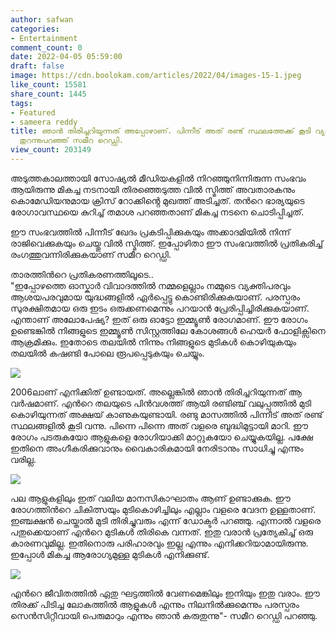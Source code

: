 ```yaml
---
author: safwan
categories:
- Entertainment
comment_count: 0
date: 2022-04-05 05:59:00
draft: false
image: https://cdn.boolokam.com/articles/2022/04/images-15-1.jpeg
like_count: 15581
share_count: 1445
tags:
- Featured
- sameera reddy
title: ഞാൻ തിരിച്ചറിയുന്നത് അപ്പോഴാണ്. പിന്നീട് അത് രണ്ട് സ്ഥലത്തേക്ക് കൂടി വ്യാപിച്ചു.
  തുറന്നുപറഞ്ഞ് സമീറ റെഡ്ഡി.
view_count: 203149
---
```


അടുത്തകാലത്തായി സോഷ്യൽ മീഡിയകളിൽ നിറഞ്ഞുനിന്നിരുന്ന സംഭവം ആയിരുന്നു മികച്ച നടനായി തിരഞ്ഞെടുത്ത വിൽ സ്മിത്ത് അവതാരകനും കൊമേഡിയനുമായ ക്രിസ് റോക്കിൻ്റെ മുഖത്ത് അടിച്ചത്. തൻറെ ഭാര്യയുടെ രോഗാവസ്ഥയെ കുറിച്ച് തമാശ പറഞ്ഞതാണ് മികച്ച നടനെ ചൊടിപ്പിച്ചത്. 

ഈ സംഭവത്തിൽ പിന്നീട് ഖേദം പ്രകടിപ്പിക്കുകയും അക്കാദമിയിൽ നിന്ന് രാജിവെക്കുകയും ചെയ്തു വിൽ സ്മിത്ത്. ഇപ്പോഴിതാ ഈ സംഭവത്തിൽ പ്രതികരിച്ച് രംഗത്തുവന്നിരിക്കുകയാണ് സമീറ റെഡ്ഡി.

  
താരത്തിൻറെ പ്രതികരണത്തിലൂടെ..  
"ഇപ്പോഴത്തെ ഓസ്കാർ വിവാദത്തിൽ നമ്മളെല്ലാം നമ്മുടെ വ്യക്തിപരവും ആശയപരവുമായ യുദ്ധങ്ങളിൽ ഏർപ്പെട്ടു കൊണ്ടിരിക്കുകയാണ്. പരസ്പരം സുരക്ഷിതമായ ഒരു ഇടം ഒരുക്കണമെന്നും പറയാൻ പ്രേരിപ്പിച്ചിരിക്കുകയാണ്. എന്താണ് അലോപേഷ്യ? ഇത് ഒരു ഓട്ടോ ഇമ്മ്യൂൺ രോഗമാണ്. ഈ രോഗം ഉണ്ടെങ്കിൽ നിങ്ങളുടെ ഇമ്മ്യൂൺ സിസ്റ്റത്തിലേ കോശങ്ങൾ ഹെയർ ഫോളിക്സിനെ ആക്രമിക്കും. ഇതോടെ തലയിൽ നിന്നും നിങ്ങളുടെ മുടികൾ കൊഴിയുകയും തലയിൽ കഷണ്ടി പോലെ രൂപപ്പെടുകയും ചെയ്യും. 

![](https://cdn.boolokam.com/articles/2022/04/images-15-1.jpeg)

2006ലാണ് എനിക്കിത് ഉണ്ടായത്. അല്ലെങ്കിൽ ഞാൻ തിരിച്ചറിയുന്നത് ആ വർഷമാണ്. എൻറെ തലയുടെ പിൻവശത്ത് ആയി രണ്ടിഞ്ച് വലുപ്പത്തിൽ മുടി കൊഴിയുന്നത് അക്ഷയ് കാണുകയുണ്ടായി. രണ്ടു മാസത്തിൽ പിന്നീട് അത് രണ്ട് സ്ഥലങ്ങളിൽ കൂടി വന്നു. പിന്നെ പിന്നെ അത് വളരെ ബുദ്ധിമുട്ടായി മാറി. ഈ രോഗം പടരുകയോ ആളുകളെ രോഗിയാക്കി മാറ്റുകയോ ചെയ്യുകയില്ല. പക്ഷേ ഇതിനെ അംഗീകരിക്കുവാനും വൈകാരികമായി നേരിടാനും സാധിച്ചു എന്നും വരില്ല.

![](https://cdn.boolokam.com/articles/2022/04/images-19-1.jpeg)

പല ആളുകളിലും ഇത് വലിയ മാനസികാഘാതം ആണ് ഉണ്ടാക്കുക. ഈ രോഗത്തിൻറെ ചികിത്സയും മുടികൊഴിച്ചിലും എല്ലാം വളരെ വേദന ഉള്ളതാണ്. ഇഞ്ചക്ഷൻ ചെയ്താൽ മുടി തിരിച്ചുവരും എന്ന് ഡോക്ടർ പറഞ്ഞു. എന്നാൽ വളരെ പതുക്കെയാണ് എൻറെ മുടികൾ തിരികെ വന്നത്. ഇതു വരാൻ പ്രത്യേകിച്ച് ഒരു കാരണവുമില്ല. ഇതിനൊരു പരിഹാരവും ഇല്ല എന്നും എനിക്കറിയാമായിരുന്നു. ഇപ്പോൾ മികച്ച ആരോഗ്യമുള്ള മുടികൾ എനിക്കുണ്ട്. 

![](https://cdn.boolokam.com/articles/2022/04/images-16.jpeg)

എൻറെ ജീവിതത്തിൽ ഏതു ഘട്ടത്തിൽ വേണമെങ്കിലും ഇനിയും ഇതു വരാം. ഈ തിരക്ക് പിടിച്ച ലോകത്തിൽ ആളുകൾ എന്നും നിലനിൽക്കുമെന്നും പരസ്പരം സെൻസിറ്റീവായി പെരുമാറും എന്നും ഞാൻ കരുതുന്നു"- സമീറ റെഡ്ഡി പറഞ്ഞു.